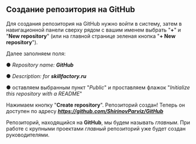 ## **Создание репозитория на GitHub**

Для создания репозитория на GitHub нужно войти в систему, затем в навигационной
панели сверху рядом с вашим именем выбрать "**+**" и "**New repository**" (или на главной странице зеленая кнопка "**+ New repository**"). 

Далее заполняем поля: 

● *Repository name: **GitHub*** 

● *Description: for **skillfactory.ru*** 

● оставляем выбранным пункт "*Public*" и проставляем флажок "*Initialize this repository with a README*" 

Нажимаем кнопку "**Create repository**". Репозиторий создан! Теперь он доступен по адресу ***https://github.com/ShirinovParviz/GitHub***

Репозиторий, находящийся на **GitHub**, мы будем называть *главным*. При работе с крупными проектами *главный* репозиторий уже будет создан руководителями. 